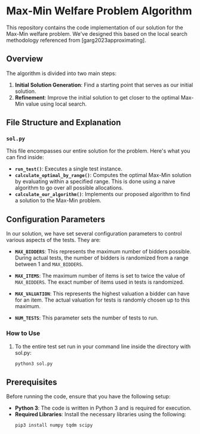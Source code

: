 # Max-Min Welfare Problem Algorithm

This repository contains the code implementation of our solution for the Max-Min welfare problem. We've designed this based on the local search methodology referenced from [garg2023approximating].

## Overview

The algorithm is divided into two main steps:

1. **Initial Solution Generation**: Find a starting point that serves as our initial solution.
2. **Refinement**: Improve the initial solution to get closer to the optimal Max-Min value using local search.

## File Structure and Explanation

### `sol.py`

This file encompasses our entire solution for the problem. Here's what you can find inside:

- **`run_test()`**: Executes a single test instance.
- **`calculate_optimal_by_range()`**: Computes the optimal Max-Min solution by evaluating within a specified range. This is done using a naive algorithm to go over all possible allocations.
- **`calculate_our_algorithm()`**: Implements our proposed algorithm to find a solution to the Max-Min problem.

## Configuration Parameters

In our solution, we have set several configuration parameters to control various aspects of the tests. They are:

- **`MAX_BIDDERS`**: This represents the maximum number of bidders possible. During actual tests, the number of bidders is randomized from a range between 1 and `MAX_BIDDERS`.

- **`MAX_ITEMS`**: The maximum number of items is set to twice the value of `MAX_BIDDERS`. The exact number of items used in tests is randomized.

- **`MAX_VALUATION`**: This represents the highest valuation a bidder can have for an item. The actual valuation for tests is randomly chosen up to this maximum.

- **`NUM_TESTS`**: This parameter sets the number of tests to run.


### How to Use

1. To the entire test set run in your command line inside the directory with sol.py:
   ```bash
   python3 sol.py
## Prerequisites

Before running the code, ensure that you have the following setup:

- **Python 3**: The code is written in Python 3 and is required for execution.
- **Required Libraries**: Install the necessary libraries using the following:
  ```bash
  pip3 install numpy tqdm scipy
